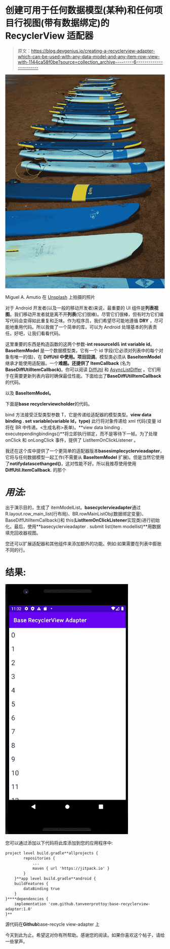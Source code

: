 # 创建可用于任何数据模型(某种)和任何项目行视图(带有数据绑定)的 RecyclerView 适配器

> 原文：<https://blog.devgenius.io/creating-a-recyclerview-adapter-which-can-be-used-with-any-data-model-and-any-item-row-view-with-1144ca58f0be?source=collection_archive---------6----------------------->

![](img/6aea51c5778d6b949e582ae09d234f83.png)

Miguel A. Amutio 在 [Unsplash](https://unsplash.com?utm_source=medium&utm_medium=referral) 上拍摄的照片

对于 Android 开发者(以及一般的移动开发者)来说，最重要的 UI 组件是**列表视图**。我们移动开发者就是离不开**列表**(它们很棒)。尽管它们很棒，但有时为它们编写代码会变得如此重复和乏味。作为程序员，我们希望尽可能地遵循 **DRY** ，尽可能地重用代码。所以我做了一个简单的库，可以为 Android 处理基本的列表责任。好吧，让我们看看代码。

这里重要的东西是构造函数的这两个参数-**int resourceId**&
**int variable id**。 **BaseItemModel** 是一个数据模型类，它有一个 id 字段(它必须对列表中的每个对象有唯一的值)，在 **DiffUtil 中使用。项目回调**。模型类必须从 **BaseItemModel** 继承才能使用适配器。一个**难题。还提供了 ItemCallback** (名为**BaseDiffUtilItemCallback)**。你可以阅读 [DiffUtil](https://developer.android.com/reference/androidx/recyclerview/widget/DiffUtil) 和 [AsyncListDiffer](https://developer.android.com/reference/androidx/recyclerview/widget/AsyncListDiffer) 。它们用于在需要更新列表内容时确保最佳性能。下面给出了**BaseDiffUtilItemCallback**的代码。

以及 **BaseItemModel。**

下面是**base recyclerviewcholder**的代码。

bind 方法接受泛型类型参数 T，它是传递给适配器的模型类型。**view data binding . set variable(variable Id，type)** 此行将对象传递给 xml 代码(变量 id 将在 BR 中传递。<生成名称>表单)。**view data binding . executependingbindings()**将立即执行绑定，而不是等待下一帧。为了处理 onClick 和 onLongClick 事件，提供了 ListItemOnClickListener 。

我还在这个库中提供了一个更简单的适配器版本**basesimplecyclervieadapter**，它将与任何数据模型一起工作(不需要从 **BaseItemModel** 扩展)。但是当然它使用了**notifydatascethanged()**，这对性能不好。所以我推荐使用使用 **DiffUtil.ItemCallback.** 的那个

# ***用法:***

出于演示目的，生成了 itemModelList。**basecyclervieadapter**通过 R.layout.row_main_list(行布局)、BR.rowMainListObj(数据绑定变量)、BaseDiffUtilItemCallback()和 this(**ListItemOnClickListener**实现类)进行初始化。最后，使用**basecyclervieadapter . submit list(item modellist)**用数据填充回收器视图。

您还可以扩展适配器和其他组件来添加额外的功能。例如:如果需要在列表中膨胀不同的行。

# 结果:

![](img/e6f03c55315411f1603c52ba53051fe7.png)

您可以通过添加以下代码将此库添加到您的应用程序中:

```
project level build.gradle**allprojects {
		repositories {
			...
			maven { url 'https://jitpack.io' }
		}
	}**app level build.gradle**android {
    buildFeatures {
        dataBinding true
    }
}****dependencies {
    implementation 'com.github.tanveerprottoy:base-recyclerview-adapter:1.0'
}**
```

源代码在**Github**base-recycle view-adapter 上

今天到此为止。希望这对你有所帮助。感谢您的阅读。如果你喜欢这个帖子，请给一些掌声。